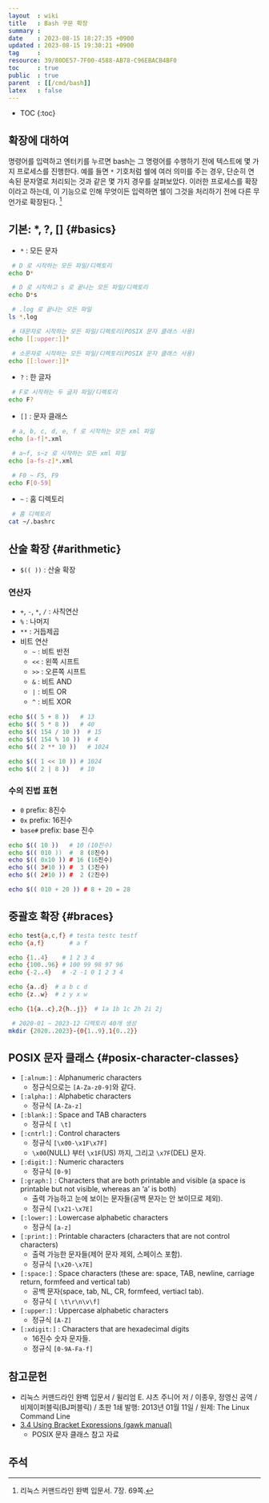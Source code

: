 ```yaml
---
layout  : wiki
title   : Bash 구문 확장
summary : 
date    : 2023-08-15 18:27:35 +0900
updated : 2023-08-15 19:30:21 +0900
tag     : 
resource: 39/80DE57-7F00-4588-AB78-C96EBACB4BF0
toc     : true
public  : true
parent  : [[/cmd/bash]]
latex   : false
---
```

* TOC
{:toc}

## 확장에 대하여

>
명령어를 입력하고 엔터키를 누르면 bash는 그 명령어를 수행하기 전에 텍스트에 몇 가지 프로세스를 진행한다.
예를 들면 `*` 기호처럼 쉘에 여러 의미를 주는 경우, 단순히 연속된 문자열로 처리되는 것과 같은 몇 가지 경우를 살펴보았다.
이러한 프로세스를 확장이라고 하는데, 이 기능으로 인해 무엇이든 입력하면 쉘이 그것을 처리하기 전에 다른 무언가로 확장된다.
[^tlcl-69]

## 기본: *, ?, [] {#basics}

- `*` : 모든 문자

```bash
 # D 로 시작하는 모든 파일/디렉토리
echo D*

 # D 로 시작하고 s 로 끝나는 모든 파일/디렉토리
echo D*s

 # .log 로 끝나는 모든 파일
ls *.log

 # 대문자로 시작하는 모든 파일/디렉토리(POSIX 문자 클래스 사용)
echo [[:upper:]]*

 # 소문자로 시작하는 모든 파일/디렉토리(POSIX 문자 클래스 사용)
echo [[:lower:]]*
```

- `?` : 한 글자

```bash
 # F로 시작하는 두 글자 파일/디렉토리
echo F?
```

- `[]` : 문자 클래스

```bash
 # a, b, c, d, e, f 로 시작하는 모든 xml 파일
echo [a-f]*.xml

 # a~f, s~z 로 시작하는 모든 xml 파일
echo [a-fs-z]*.xml

 # F0 ~ F5, F9
echo F[0-59]
```

- `~` : 홈 디렉토리

```bash
 # 홈 디렉토리
cat ~/.bashrc
```

## 산술 확장 {#arithmetic}

- `$(( ))` : 산술 확장

### 연산자

- `+`, `-`, `*`, `/` : 사칙연산
- `%` : 나머지
- `**` : 거듭제곱
- 비트 연산
    - `~` : 비트 반전
    - `<<` : 왼쪽 시프트
    - `>>` : 오른쪽 시프트
    - `&` : 비트 AND
    - `|` : 비트 OR
    - `^` : 비트 XOR

```bash
echo $(( 5 + 8 ))   # 13
echo $(( 5 * 8 ))   # 40
echo $(( 154 / 10 ))  # 15
echo $(( 154 % 10 ))  # 4
echo $(( 2 ** 10 ))   # 1024

echo $(( 1 << 10 )) # 1024
echo $(( 2 | 8 ))   # 10
```

### 수의 진법 표현

- `0` prefix: 8진수
- `0x` prefix: 16진수
- `base#` prefix: base 진수

```bash
echo $(( 10 ))   # 10 (10진수)
echo $(( 010 ))  #  8 (8진수)
echo $(( 0x10 )) # 16 (16진수)
echo $(( 3#10 )) #  3 (3진수)
echo $(( 2#10 )) #  2 (2진수)

echo $(( 010 + 20 )) # 8 + 20 = 28
```

## 중괄호 확장 {#braces}

```bash
echo test{a,c,f} # testa testc testf
echo {a,f}       # a f
```

```bash
echo {1..4}    # 1 2 3 4
echo {100..96} # 100 99 98 97 96
echo {-2..4}   # -2 -1 0 1 2 3 4

echo {a..d}  # a b c d
echo {z..w}  # z y x w

echo {1{a..c},2{h..j}}  # 1a 1b 1c 2h 2i 2j
```

```bash
 # 2020-01 ~ 2023-12 디렉토리 40개 생성
mkdir {2020..2023}-{0{1..9},1{0..2}}
```

## POSIX 문자 클래스 {#posix-character-classes}

- `[:alnum:]` : Alphanumeric characters
    - 정규식으로는 `[A-Za-z0-9]`와 같다.
- `[:alpha:]` : Alphabetic characters
    - 정규식 `[A-Za-z]`
- `[:blank:]` : Space and TAB characters
    - 정규식 `[ \t]`
- `[:cntrl:]` : Control characters
    - 정규식 `[\x00-\x1F\x7F]`
    - `\x00`(NULL) 부터 `\x1F`(US) 까지, 그리고 `\x7F`(DEL) 문자.
- `[:digit:]` : Numeric characters
    - 정규식 `[0-9]`
- `[:graph:]` : Characters that are both printable and visible (a space is printable but not visible, whereas an ‘a’ is both)
    - 출력 가능하고 눈에 보이는 문자들(공백 문자는 안 보이므로 제외).
    - 정규식 `[\x21-\x7E]`
- `[:lower:]` : Lowercase alphabetic characters
    - 정규식 `[a-z]`
- `[:print:]` : Printable characters (characters that are not control characters)
    - 출력 가능한 문자들(제어 문자 제외, 스페이스 포함).
    - 정규식 `[\x20-\x7E]`
- `[:space:]` : Space characters (these are: space, TAB, newline, carriage return, formfeed and vertical tab)
    - 공백 문자(space, tab, NL, CR, formfeed, vertiacl tab).
    - 정규식 `[ \t\r\n\v\f]`
- `[:upper:]` : Uppercase alphabetic characters
    - 정규식 `[A-Z]`
- `[:xdigit:]` : Characters that are hexadecimal digits
    - 16진수 숫자 문자들.
    - 정규식 `[0-9A-Fa-f]`


## 참고문헌

- 리눅스 커맨드라인 완벽 입문서 / 윌리엄 E. 샤츠 주니어 저 / 이종우, 정영신 공역 / 비제이퍼블릭(BJ퍼블릭) / 초판 1쇄 발행: 2013년 01월 11일 / 원제: The Linux Command Line
- [3.4 Using Bracket Expressions (gawk manual)](https://www.gnu.org/software/gawk/manual/html_node/Bracket-Expressions.html )
    - POSIX 문자 클래스 참고 자료

## 주석

[^tlcl-69]: 리눅스 커맨드라인 완벽 입문서. 7장. 69쪽.


